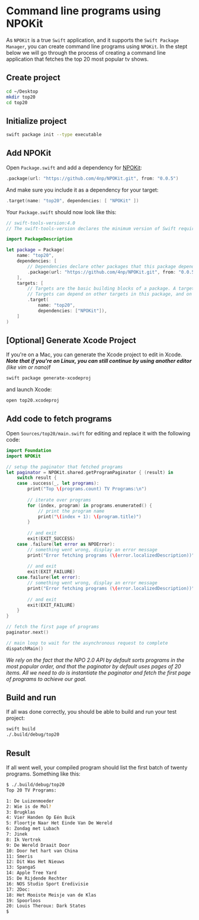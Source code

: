 # Command line programs using NPOKit

As `NPOKit` is a true `Swift` application, and it supports the `Swift Package Manager`, you can create command line programs using `NPOKit`. In the stept below we will go through the process of creating a command line application that fetches the top 20 most popular tv shows.

## Create project

```bash
cd ~/Desktop
mkdir top20
cd top20
```

## Initialize project

```bash
swift package init --type executable
```

## Add NPOKit

Open `Package.swift` and add a dependency for [NPOKit](https://github.com/4np/NPOKit):

```swift
.package(url: "https://github.com/4np/NPOKit.git", from: "0.0.5")
```

And make sure you include it as a dependency for your target:

```swift
.target(name: "top20", dependencies: [ "NPOKit" ])
```

Your `Package.swift` should now look like this:

```swift
// swift-tools-version:4.0
// The swift-tools-version declares the minimum version of Swift required to build this package.

import PackageDescription

let package = Package(
    name: "top20",
    dependencies: [
        // Dependencies declare other packages that this package depends on.
        .package(url: "https://github.com/4np/NPOKit.git", from: "0.0.5")
    ],
    targets: [
        // Targets are the basic building blocks of a package. A target can define a module or a test suite.
        // Targets can depend on other targets in this package, and on products in packages which this package depends on.
        .target(
            name: "top20",
            dependencies: ["NPOKit"]),
    ]
)
```

## [Optional] Generate Xcode Project

If you're on a Mac, you can generate the Xcode project to edit in Xcode. **_Note that if you're on Linux, you can still continue by using another editor_** _(like vim or nano)_**_!_**

```bash
swift package generate-xcodeproj
```

and launch Xcode:

```bash
open top20.xcodeproj
```

## Add code to fetch programs

Open `Sources/top20/main.swift` for editing and replace it with the following code:

```swift
import Foundation
import NPOKit

// setup the paginator that fetched programs
let paginator = NPOKit.shared.getProgramPaginator { (result) in
    switch result {
    case .success(_, let programs):
        print("Top \(programs.count) TV Programs:\n")
        
        // iterate over programs
        for (index, program) in programs.enumerated() {
            // print the program name
            print("\(index + 1): \(program.title)")
        }
        
        // and exit
        exit(EXIT_SUCCESS)
    case .failure(let error as NPOError):
        // something went wrong, display an error message
        print("Error fetching programs (\(error.localizedDescription))")
        
        // and exit
        exit(EXIT_FAILURE)
    case.failure(let error):
        // something went wrong, display an error message
        print("Error fetching programs (\(error.localizedDescription))")
        
        // and exit
        exit(EXIT_FAILURE)
    }
}

// fetch the first page of programs
paginator.next()

// main loop to wait for the asynchronous request to complete
dispatchMain()
```

_We rely on the fact that the NPO 2.0 API by default sorts programs in the most popular order, and that the paginator by default uses pages of 20 items. All we need to do is instantiate the paginator and fetch the first page of programs to achieve our goal._

## Build and run

If all was done correctly, you should be able to build and run your test project:

```bash
swift build
./.build/debug/top20
```

## Result

If all went well, your compiled program should list the first batch of twenty programs. Something like this:

```bash
$ ./.build/debug/top20
Top 20 TV Programs:

1: De Luizenmoeder
2: Wie is de Mol?
3: Brugklas
4: Vier Handen Op Eén Buik
5: Floortje Naar Het Einde Van De Wereld
6: Zondag met Lubach
7: Jinek
8: Ik Vertrek
9: De Wereld Draait Door
10: Door het hart van China
11: Smeris
12: Dit Was Het Nieuws
13: SpangaS
14: Apple Tree Yard
15: De Rijdende Rechter
16: NOS Studio Sport Eredivisie
17: 2Doc:
18: Het Mooiste Meisje van de Klas
19: Spoorloos
20: Louis Theroux: Dark States
$ 
```
